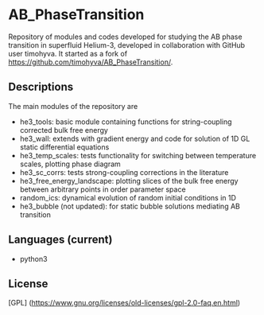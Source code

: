 # AB_PhaseTransition

Repository of modules and codes developed for studying the AB phase transition in superfluid Helium-3, developed in collaboration with GitHub user timohyva. It started as a fork of https://github.com/timohyva/AB_PhaseTransition/.


## Descriptions 

The main modules of the repository are
- he3_tools: basic module containing functions for string-coupling corrected bulk free energy
- he3_wall: extends with gradient energy and code for solution of 1D GL static differential equations
- he3_temp_scales: tests functionality for switching between temperature scales, plotting phase diagram
- he3_sc_corrs: tests strong-coupling corrections in the literature
- he3_free_energy_landscape: plotting slices of the bulk free energy between arbitrary points in order parameter space
- random_ics: dynamical evolution of random initial conditions in 1D
- he3_bubble (not updated): for static bubble solutions mediating AB transition

## Languages (current)
* python3

## License
[GPL] (https://www.gnu.org/licenses/old-licenses/gpl-2.0-faq.en.html)

